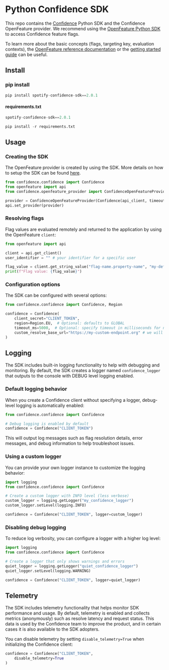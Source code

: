 # Python Confidence SDK

This repo contains the [Confidence](https://confidence.spotify.com/) Python SDK and the Confidence OpenFeature provider. We recommend using the [OpenFeature Python SDK](https://github.com/open-feature/python-sdk) to access Confidence feature flags.


To learn more about the basic concepts (flags, targeting key, evaluation contexts),
the [OpenFeature reference documentation](https://openfeature.dev/docs/reference/intro) or the [getting started guide](https://openfeature.dev/docs/tutorials/getting-started/python) can be useful.

## Install

### pip install
<!---x-release-please-start-version-->
```python
pip install spotify-confidence-sdk==2.0.1
```

#### requirements.txt
```python
spotify-confidence-sdk==2.0.1

pip install -r requirements.txt
```
<!---x-release-please-end-->

## Usage

### Creating the SDK

The OpenFeature provider is created by using the SDK. More details on how to setup the SDK can be found [here](#configuration-options).

```python
from confidence.confidence import Confidence
from openfeature import api
from confidence.openfeature_provider import ConfidenceOpenFeatureProvider

provider = ConfidenceOpenFeatureProvider(Confidence(api_client, timeout_ms=100))
api.set_provider(provider)
```

### Resolving flags

Flag values are evaluated remotely and returned to the application by using the OpenFeature `client`:

```python
from openfeature import api

client = api.get_client()
user_identifier = "" # your identifier for a specific user

flag_value = client.get_string_value("flag-name.property-name", "my-default-value", api.EvaluationContext(attributes={"user_id": user_identifier}))
print(f"Flag value: {flag_value}")
```

### Configuration options

The SDK can be configured with several options:

```python
from confidence.confidence import Confidence, Region

confidence = Confidence(
    client_secret="CLIENT_TOKEN",
    region=Region.EU,  # Optional: defaults to GLOBAL
    timeout_ms=5000,  # Optional: specify timeout in milliseconds for network requests (default: 10000ms)
    custom_resolve_base_url="https://my-custom-endpoint.org" # we will append /v1/flags:resolve to this for the resolve endpoint.
)
```

## Logging

The SDK includes built-in logging functionality to help with debugging and monitoring. By default, the SDK creates a logger named `confidence_logger` that outputs to the console with DEBUG level logging enabled.

### Default logging behavior

When you create a Confidence client without specifying a logger, debug-level logging is automatically enabled:

```python
from confidence.confidence import Confidence

# Debug logging is enabled by default
confidence = Confidence("CLIENT_TOKEN")
```

This will output log messages such as flag resolution details, error messages, and debug information to help troubleshoot issues.

### Using a custom logger

You can provide your own logger instance to customize the logging behavior:

```python
import logging
from confidence.confidence import Confidence

# Create a custom logger with INFO level (less verbose)
custom_logger = logging.getLogger("my_confidence_logger")
custom_logger.setLevel(logging.INFO)

confidence = Confidence("CLIENT_TOKEN", logger=custom_logger)
```

### Disabling debug logging

To reduce log verbosity, you can configure a logger with a higher log level:

```python
import logging
from confidence.confidence import Confidence

# Create a logger that only shows warnings and errors
quiet_logger = logging.getLogger("quiet_confidence_logger")
quiet_logger.setLevel(logging.WARNING)

confidence = Confidence("CLIENT_TOKEN", logger=quiet_logger)
```

## Telemetry

The SDK includes telemetry functionality that helps monitor SDK performance and usage. By default, telemetry is enabled and collects metrics (anonymously) such as resolve latency and request status. This data is used by the Confidence team to improve the product, and in certain cases it is also available to the SDK adopters.

You can disable telemetry by setting `disable_telemetry=True` when initializing the Confidence client:

```python
confidence = Confidence("CLIENT_TOKEN",
    disable_telemetry=True
)
```
